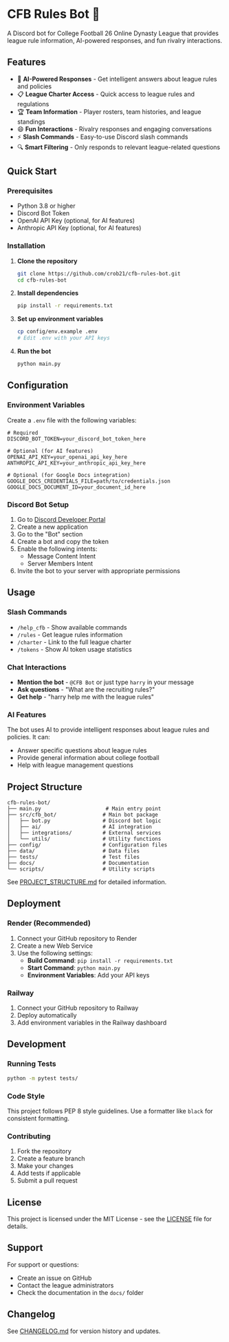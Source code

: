 # CFB Rules Bot 🏈

A Discord bot for College Football 26 Online Dynasty League that provides league rule information, AI-powered responses, and fun rivalry interactions.

## Features

- 🤖 **AI-Powered Responses** - Get intelligent answers about league rules and policies
- 📋 **League Charter Access** - Quick access to league rules and regulations
- 🏆 **Team Information** - Player rosters, team histories, and league standings
- 😄 **Fun Interactions** - Rivalry responses and engaging conversations
- ⚡ **Slash Commands** - Easy-to-use Discord slash commands
- 🔍 **Smart Filtering** - Only responds to relevant league-related questions

## Quick Start

### Prerequisites

- Python 3.8 or higher
- Discord Bot Token
- OpenAI API Key (optional, for AI features)
- Anthropic API Key (optional, for AI features)

### Installation

1. **Clone the repository**
   ```bash
   git clone https://github.com/crob21/cfb-rules-bot.git
   cd cfb-rules-bot
   ```

2. **Install dependencies**
   ```bash
   pip install -r requirements.txt
   ```

3. **Set up environment variables**
   ```bash
   cp config/env.example .env
   # Edit .env with your API keys
   ```

4. **Run the bot**
   ```bash
   python main.py
   ```

## Configuration

### Environment Variables

Create a `.env` file with the following variables:

```env
# Required
DISCORD_BOT_TOKEN=your_discord_bot_token_here

# Optional (for AI features)
OPENAI_API_KEY=your_openai_api_key_here
ANTHROPIC_API_KEY=your_anthropic_api_key_here

# Optional (for Google Docs integration)
GOOGLE_DOCS_CREDENTIALS_FILE=path/to/credentials.json
GOOGLE_DOCS_DOCUMENT_ID=your_document_id_here
```

### Discord Bot Setup

1. Go to [Discord Developer Portal](https://discord.com/developers/applications)
2. Create a new application
3. Go to the "Bot" section
4. Create a bot and copy the token
5. Enable the following intents:
   - Message Content Intent
   - Server Members Intent
6. Invite the bot to your server with appropriate permissions

## Usage

### Slash Commands

- `/help_cfb` - Show available commands
- `/rules` - Get league rules information
- `/charter` - Link to the full league charter
- `/tokens` - Show AI token usage statistics

### Chat Interactions

- **Mention the bot** - `@CFB Bot` or just type `harry` in your message
- **Ask questions** - "What are the recruiting rules?"
- **Get help** - "harry help me with the league rules"

### AI Features

The bot uses AI to provide intelligent responses about league rules and policies. It can:
- Answer specific questions about league rules
- Provide general information about college football
- Help with league management questions

## Project Structure

```
cfb-rules-bot/
├── main.py                     # Main entry point
├── src/cfb_bot/               # Main bot package
│   ├── bot.py                 # Discord bot logic
│   ├── ai/                    # AI integration
│   ├── integrations/          # External services
│   └── utils/                 # Utility functions
├── config/                    # Configuration files
├── data/                      # Data files
├── tests/                     # Test files
├── docs/                      # Documentation
└── scripts/                   # Utility scripts
```

See [PROJECT_STRUCTURE.md](PROJECT_STRUCTURE.md) for detailed information.

## Deployment

### Render (Recommended)

1. Connect your GitHub repository to Render
2. Create a new Web Service
3. Use the following settings:
   - **Build Command**: `pip install -r requirements.txt`
   - **Start Command**: `python main.py`
   - **Environment Variables**: Add your API keys

### Railway

1. Connect your GitHub repository to Railway
2. Deploy automatically
3. Add environment variables in the Railway dashboard

## Development

### Running Tests

```bash
python -m pytest tests/
```

### Code Style

This project follows PEP 8 style guidelines. Use a formatter like `black` for consistent formatting.

### Contributing

1. Fork the repository
2. Create a feature branch
3. Make your changes
4. Add tests if applicable
5. Submit a pull request

## License

This project is licensed under the MIT License - see the [LICENSE](LICENSE) file for details.

## Support

For support or questions:
- Create an issue on GitHub
- Contact the league administrators
- Check the documentation in the `docs/` folder

## Changelog

See [CHANGELOG.md](docs/CHANGELOG.md) for version history and updates.